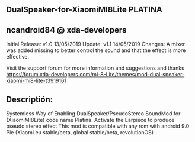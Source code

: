 DualSpeaker-for-XiaomiMI8Lite PLATINA
-
ncandroid84 @ xda-developers
-
Initial Release: v1.0 13/05/2019
         Update: v1.1 14/05/2019
Changes: A mixer was added missing to better 
control the sound and that the effect is more effective.

Visit the support forum for more information and suggestions and thanks
https://forum.xda-developers.com/mi-8-Lite/themes/mod-dual-speaker-xiaomi-mi8-lite-t3919161

Descriptión:
-
Systemless Way of Enabling DualSpeaker/PseudoStereo SoundMod for (XiaomiMI8Lite) code name Platina.
Activate the Earpiece to produce pseudo stereo effect
This mod is compatible with any rom with android 9.0 Pie 
(Xiaomi.eu stable/beta, global stable/beta, revolutionOS)
